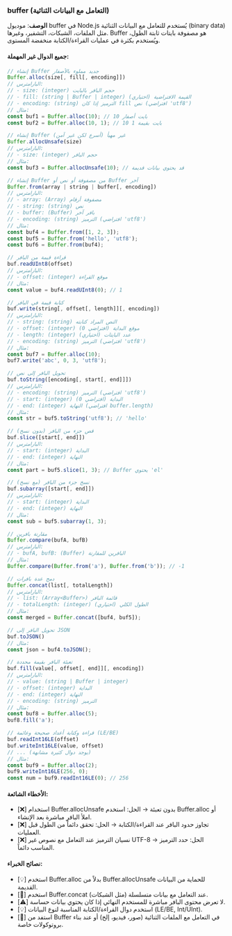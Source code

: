 ### buffer (التعامل مع البيانات الثنائية)
**الوصف**:
موديول buffer في Node.js يُستخدم للتعامل مع البيانات الثنائية (binary data) مثل الملفات، الشبكات، التشفير، وغيرها. Buffer هو مصفوفة بايتات ثابتة الطول، ويُستخدم بكثرة في عمليات القراءة/الكتابة منخفضة المستوى.

#### جميع الدوال غير المهملة:

```javascript
// إنشاء Buffer جديد مملوء بالأصفار
Buffer.alloc(size[, fill[, encoding]])
// البارامترس:
// - size: (integer) حجم البافر بالبايت
// - fill: (string | Buffer | integer) القيمة الافتراضية (اختياري)
// - encoding: (string) الترميز إذا كان fill نص (افتراضي 'utf8')
// مثال:
const buf1 = Buffer.alloc(10); // 10 بايت أصفار
const buf2 = Buffer.alloc(10, 1); // 10 بايت بقيمة 1

// إنشاء Buffer غير مهيأ (أسرع لكن غير آمن)
Buffer.allocUnsafe(size)
// البارامترس:
// - size: (integer) حجم البافر
// مثال:
const buf3 = Buffer.allocUnsafe(10); // قد يحتوي بيانات قديمة

// إنشاء Buffer من مصفوفة أو نص أو Buffer آخر
Buffer.from(array | string | buffer[, encoding])
// البارامترس:
// - array: (Array) مصفوفة أرقام
// - string: (string) نص
// - buffer: (Buffer) بافر آخر
// - encoding: (string) الترميز (افتراضي 'utf8')
// مثال:
const buf4 = Buffer.from([1, 2, 3]);
const buf5 = Buffer.from('hello', 'utf8');
const buf6 = Buffer.from(buf4);

// قراءة قيمة من البافر
buf.readUInt8(offset)
// البارامترس:
// - offset: (integer) موقع القراءة
// مثال:
const value = buf4.readUInt8(0); // 1

// كتابة قيمة في البافر
buf.write(string[, offset[, length]][, encoding])
// البارامترس:
// - string: (string) النص المراد كتابته
// - offset: (integer) موقع البداية (افتراضي 0)
// - length: (integer) عدد البايتات (اختياري)
// - encoding: (string) الترميز (افتراضي 'utf8')
// مثال:
const buf7 = Buffer.alloc(10);
buf7.write('abc', 0, 3, 'utf8');

// تحويل البافر إلى نص
buf.toString([encoding[, start[, end]]])
// البارامترس:
// - encoding: (string) الترميز (افتراضي 'utf8')
// - start: (integer) البداية (افتراضي 0)
// - end: (integer) النهاية (افتراضي buffer.length)
// مثال:
const str = buf5.toString('utf8'); // 'hello'

// قص جزء من البافر (بدون نسخ)
buf.slice([start[, end]])
// البارامترس:
// - start: (integer) البداية
// - end: (integer) النهاية
// مثال:
const part = buf5.slice(1, 3); // Buffer يحتوي 'el'

// نسخ جزء من البافر (مع نسخ)
buf.subarray([start[, end]])
// البارامترس:
// - start: (integer) البداية
// - end: (integer) النهاية
// مثال:
const sub = buf5.subarray(1, 3);

// مقارنة بافرين
Buffer.compare(bufA, bufB)
// البارامترس:
// - bufA, bufB: (Buffer) البافرين للمقارنة
// مثال:
Buffer.compare(Buffer.from('a'), Buffer.from('b')); // -1

// دمج عدة بافرات
Buffer.concat(list[, totalLength])
// البارامترس:
// - list: (Array<Buffer>) قائمة البافر
// - totalLength: (integer) الطول الكلي (اختياري)
// مثال:
const merged = Buffer.concat([buf4, buf5]);

// تحويل البافر إلى JSON
buf.toJSON()
// مثال:
const json = buf4.toJSON();

// تعبئة البافر بقيمة محددة
buf.fill(value[, offset[, end]][, encoding])
// البارامترس:
// - value: (string | Buffer | integer)
// - offset: (integer) البداية
// - end: (integer) النهاية
// - encoding: (string) الترميز
// مثال:
const buf8 = Buffer.alloc(5);
buf8.fill('a');

// قراءة وكتابة أعداد صحيحة وعائمة (LE/BE)
buf.readInt16LE(offset)
buf.writeInt16LE(value, offset)
// ... (يوجد دوال كثيرة مشابهة)
// مثال:
const buf9 = Buffer.alloc(2);
buf9.writeInt16LE(256, 0);
const num = buf9.readInt16LE(0); // 256
```

#### الأخطاء الشائعة:
- [❌] استخدام Buffer.allocUnsafe بدون تعبئة → الحل: استخدم Buffer.alloc أو املأ البافر مباشرة بعد الإنشاء.
- [❌] تجاوز حدود البافر عند القراءة/الكتابة → الحل: تحقق دائماً من الطول قبل العمليات.
- [❌] نسيان الترميز عند التعامل مع نصوص غير UTF-8 → الحل: حدد الترميز المناسب دائماً.

#### نصائح الخبراء:
- [💡] استخدم Buffer.alloc بدلاً من Buffer.allocUnsafe للحماية من البيانات القديمة.
- [🚀] استخدم Buffer.concat عند التعامل مع بيانات متسلسلة (مثل الشبكات).
- [⚠️] لا تعرض محتوى البافر مباشرة للمستخدم النهائي إذا كان يحتوي بيانات حساسة.
- [💡] استخدم دوال القراءة/الكتابة المناسبة لنوع البيانات (LE/BE, Int/UInt).
- [🚀] استفد من Buffer في التعامل مع الملفات الثنائية (صور، فيديو، إلخ) أو عند بناء بروتوكولات خاصة. 